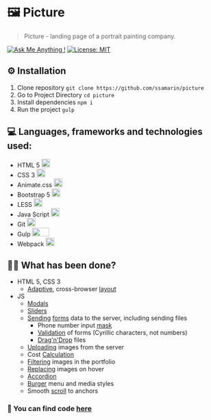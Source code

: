 # 🖼 Picture

> Picture - landing page of a portrait painting company.

 [![Ask Me Anything !](https://img.shields.io/badge/Ask%20me-anything-1abc9c.svg)](https://t.me/ssamar1n) [![License: MIT](https://img.shields.io/badge/License-MIT-yellow.svg)](https://opensource.org/licenses/MIT)

## ⚙️ Installation

1. Clone repository `git clone https://github.com/ssamarin/picture`
2. Go to Project Directory `cd picture`
3. Install dependencies `npm i`
4. Run the project `gulp`

## 💻 Languages, frameworks and technologies used:

- HTML 5 <img src="https://i.imgur.com/qO0PGIL.png" width="20" height="20">
- CSS 3 <img src="https://i.imgur.com/5hSV08Q.png" width="20" height="20">
- Animate.css <img src="https://i.imgur.com/NyQEtYp.png" width="20" height="20">
- Bootstrap 5 <img src="https://i.imgur.com/HUE1oeN.jpg" width="20" height="20">
- LESS <img src="https://i.imgur.com/l0nrAOT.png" width="20" height="20">
- Java Script <img src="https://i.imgur.com/STb3G3u.png" width="20" height="20">
- Git  <img src="https://i.imgur.com/UXAVdJg.png" width="20" height="20">
- Gulp <img src="https://i.imgur.com/O8oAo69.png" width="40" height="20">
- Webpack <img src="https://i.imgur.com/5vtemvH.png" width="20" height="20">

## 👨‍💻 What has been done?

+ HTML 5, CSS 3
    + [Adaptive](https://github.com/ssamarin/picture/blob/master/src/assets/less/main.less), cross-browser [layout](https://github.com/ssamarin/picture/blob/master/src/index.html)
+ JS
    + [Modals](https://github.com/ssamarin/picture/blob/master/src/js/modules/modals.js)
    + [Sliders](https://github.com/ssamarin/picture/blob/master/src/js/modules/sliders.js)
    + [Sending](https://github.com/ssamarin/picture/blob/master/src/js/services/requests.js) [forms](https://github.com/ssamarin/picture/blob/master/src/js/modules/forms.js) data to the server, including sending files
        + Phone number input [mask](https://github.com/ssamarin/picture/blob/master/src/js/modules/mask.js)
        + [Validation](https://github.com/ssamarin/picture/blob/master/src/js/modules/checkTextInputs.js) of forms (Cyrillic characters, not numbers)
        + [Drag'n'Drop](https://github.com/ssamarin/picture/blob/master/src/js/modules/drop.js) files
    + [Uploading](https://github.com/ssamarin/picture/blob/master/src/js/modules/showMoreStyles.js) images from the server
    + Cost [Calculation](https://github.com/ssamarin/picture/blob/master/src/js/modules/calc.js)
    + [Filtering](https://github.com/ssamarin/picture/blob/master/src/js/modules/filter.js) images in the portfolio
    + [Replacing](https://github.com/ssamarin/picture/blob/master/src/js/modules/pictureSize.js) images on hover
    + [Accordion](https://github.com/ssamarin/picture/blob/master/src/js/modules/accordion.js)
    + [Burger](https://github.com/ssamarin/picture/blob/master/src/js/modules/burger.js) menu and media styles
    + Smooth [scroll](https://github.com/ssamarin/picture/blob/master/src/js/modules/scrolling.js) to anchors

### 👋 You can find code [here](https://github.com/ssamarin/picture)
